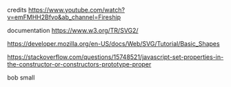 credits
https://www.youtube.com/watch?v=emFMHH2Bfvo&ab_channel=Fireship

documentation
https://www.w3.org/TR/SVG2/

https://developer.mozilla.org/en-US/docs/Web/SVG/Tutorial/Basic_Shapes

https://stackoverflow.com/questions/15748521/javascript-set-properties-in-the-constructor-or-constructors-prototype-proper

bob small

